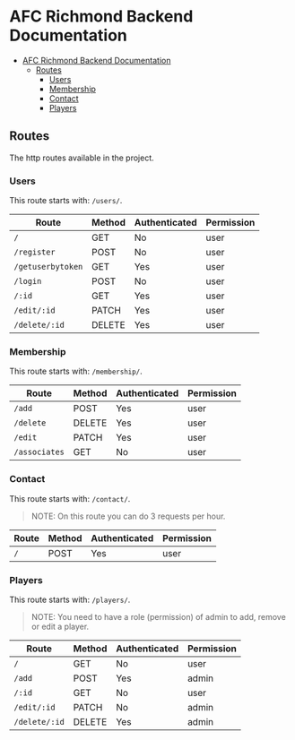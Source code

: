 # AFC Richmond Backend Documentation

<!--toc:start-->
- [AFC Richmond Backend Documentation](#afc-richmond-backend-documentation)
  - [Routes](#routes)
    - [Users](#users)
    - [Membership](#membership)
    - [Contact](#contact)
    - [Players](#players)
<!--toc:end-->

## Routes

The http routes available in the project.

### Users

This route starts with: `/users/`.

| Route             | Method | Authenticated | Permission |
| ----------------- | ------ | ------------- | ---------- |
| `/`               | GET    | No            | user       |
| `/register`       | POST   | No            | user       |
| `/getuserbytoken` | GET    | Yes           | user       |
| `/login`          | POST   | No            | user       |
| `/:id`            | GET    | Yes           | user       |
| `/edit/:id`       | PATCH  | Yes           | user       |
| `/delete/:id`     | DELETE | Yes           | user       |

### Membership

This route starts with: `/membership/`.

| Route         | Method | Authenticated | Permission |
| ------------- | ------ | ------------- | ---------- |
| `/add`        | POST   | Yes           | user       |
| `/delete`     | DELETE   | Yes           | user       |
| `/edit`       | PATCH  | Yes           | user       |
| `/associates` | GET    | No            | user       |

### Contact

This route starts with: `/contact/`.

> NOTE: On this route you can do 3 requests per hour.

| Route | Method | Authenticated | Permission |
| ----- | ------ | ------------- | ---------- |
| `/`   | POST   | Yes           | user       |

### Players

This route starts with: `/players/`.

> NOTE: You need to have a role (permission) of admin to add, remove or edit a player. 

| Route         | Method | Authenticated | Permission |
| ------------- | ------ | ------------- | ---------- |
| `/`           | GET    | No            | user       |
| `/add`        | POST   | Yes           | admin      |
| `/:id`        | GET    | No            | user       |
| `/edit/:id`   | PATCH  | No            | admin       |
| `/delete/:id` | DELETE | Yes           | admin      |
